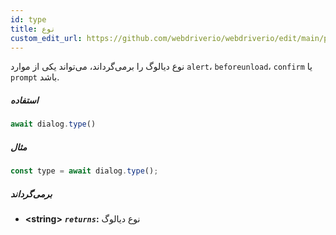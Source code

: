```yaml
---
id: type
title: نوع
custom_edit_url: https://github.com/webdriverio/webdriverio/edit/main/packages/webdriverio/src/commands/dialog/type.ts
---
```


نوع دیالوگ را برمی‌گرداند، می‌تواند یکی از موارد `alert`، `beforeunload`، `confirm` یا `prompt` باشد.

##### استفاده

```js
await dialog.type()
```

##### مثال

```js title="dialogType.js"
const type = await dialog.type();
```

##### برمی‌گرداند

- **&lt;string&gt;**
            **<code><var>returns</var></code>:**   نوع دیالوگ    
